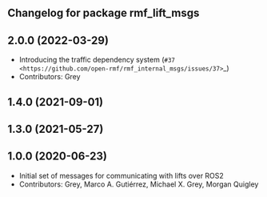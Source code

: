 ## Changelog for package rmf_lift_msgs

2.0.0 (2022-03-29)
------------------
* Introducing the traffic dependency system (`#37 <https://github.com/open-rmf/rmf_internal_msgs/issues/37>`_)
* Contributors: Grey

1.4.0 (2021-09-01)
------------------

1.3.0 (2021-05-27)
------------------

1.0.0 (2020-06-23)
------------------
* Initial set of messages for communicating with lifts over ROS2
* Contributors: Grey, Marco A. Gutiérrez, Michael X. Grey, Morgan Quigley
